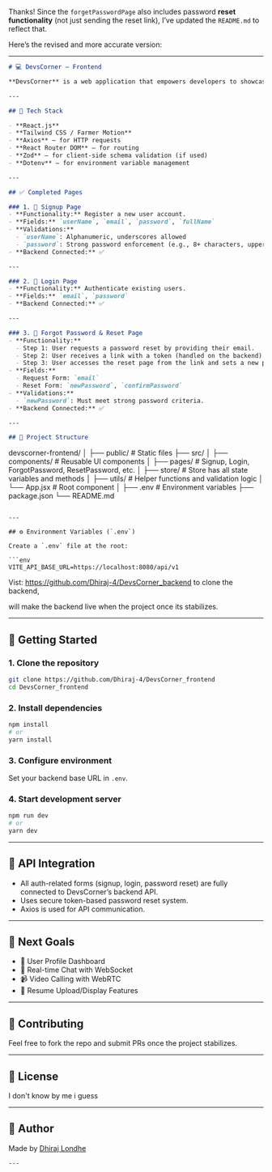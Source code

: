 Thanks! Since the `forgetPasswordPage` also includes password **reset functionality** (not just sending the reset link), I’ve updated the `README.md` to reflect that.

Here’s the revised and more accurate version:

---

```markdown
# 💻 DevsCorner – Frontend

**DevsCorner** is a web application that empowers developers to showcase their profiles and connect with potential employers. This is the **frontend** of the project, built with modern web technologies and fully integrated with the backend.

---

## 🔧 Tech Stack

- **React.js**
- **Tailwind CSS / Farmer Motion**
- **Axios** – for HTTP requests
- **React Router DOM** – for routing
- **Zod** – for client-side schema validation (if used)
- **Dotenv** – for environment variable management

---

## ✅ Completed Pages

### 1. 🔐 Signup Page
- **Functionality:** Register a new user account.
- **Fields:** `userName`, `email`, `password`, `fullName`
- **Validations:**
  - `userName`: Alphanumeric, underscores allowed
  - `password`: Strong password enforcement (e.g., 8+ characters, uppercase, lowercase, number, special character)
- **Backend Connected:** ✅

---

### 2. 🔑 Login Page
- **Functionality:** Authenticate existing users.
- **Fields:** `email`, `password`
- **Backend Connected:** ✅

---

### 3. 🔁 Forgot Password & Reset Page
- **Functionality:**
  - Step 1: User requests a password reset by providing their email.
  - Step 2: User receives a link with a token (handled on the backend).
  - Step 3: User accesses the reset page from the link and sets a new password.
- **Fields:**
  - Request Form: `email`
  - Reset Form: `newPassword`, `confirmPassword`
- **Validations:**
  - `newPassword`: Must meet strong password criteria.
- **Backend Connected:** ✅

---

## 📁 Project Structure

```

devscorner-frontend/
│
├── public/                # Static files
├── src/
│   ├── components/        # Reusable UI components
│   ├── pages/             # Signup, Login, ForgotPassword, ResetPassword, etc.
│   ├── store/             # Store has all state variables and methods
│   ├── utils/             # Helper functions and validation logic
│   └── App.jsx            # Root component
│
├── .env                   # Environment variables
├── package.json
└── README.md

````

---

## ⚙️ Environment Variables (`.env`)

Create a `.env` file at the root:

```env
VITE_API_BASE_URL=https://localhost:8080/api/v1
````

Vist: https://github.com/Dhiraj-4/DevsCorner_backend to clone the backend,

will make the backend live when the project once its stabilizes.

---

## 🚀 Getting Started

### 1. Clone the repository

```bash
git clone https://github.com/Dhiraj-4/DevsCorner_frontend
cd DevsCorner_frontend
```

### 2. Install dependencies

```bash
npm install
# or
yarn install
```

### 3. Configure environment

Set your backend base URL in `.env`.

### 4. Start development server

```bash
npm run dev
# or
yarn dev
```

---

## 📡 API Integration

* All auth-related forms (signup, login, password reset) are fully connected to DevsCorner’s backend API.
* Uses secure token-based password reset system.
* Axios is used for API communication.

---

## 📌 Next Goals

* 👤 User Profile Dashboard
* 💬 Real-time Chat with WebSocket
* 📹 Video Calling with WebRTC
* 📄 Resume Upload/Display Features

---

## 🤝 Contributing

Feel free to fork the repo and submit PRs once the project stabilizes.

---

## 📄 License

I don't know by me i guess

---

## 👤 Author

Made by [Dhiraj Londhe](https://github.com/Dhiraj-4)

```
---

